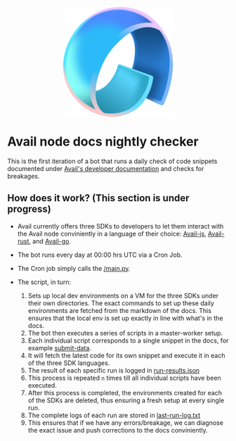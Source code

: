 <p align="center">
<img align="center" src="avail-logo.png" width="250">
</p>

# Avail node docs nightly checker

This is the first iteration of a bot that runs a daily check of code snippets documented under [Avail's developer documentation](https://docs.availproject.org/) and checks for breakages.



## How does it work? (This section is under progress)

- Avail currently offers three SDKs to developers to let them interact with the Avail node conviniently in a language of their choice: [Avail-js](https://github.com/availproject/avail-js), [Avail-rust](https://github.com/availproject/avail-rust), and [Avail-go](https://github.com/availproject/avail-go-sdk/).

- The bot runs every day at 00:00 hrs UTC via a Cron Job.

- The Cron job simply calls the [/main.py](https://github.com/availproject/avail-sdk-nightly-checker/blob/main/main.py).

- The script, in turn:
  1. Sets up local dev environments on a VM for the three SDKs under their own directories. The exact commands to set up these daily environments are fetched from the markdown of the docs. This ensures that the local env is set up exactly in line with what's in the docs.
  2. The bot then executes a series of scripts in a master-worker setup.
  3. Each individual script corresponds to a single snippet in the docs, for example [submit-data](https://docs.availproject.org/api-reference/avail-node-api/da-submit-data).
  4. It will fetch the latest code for its own snippet and execute it in each of the three SDK languages.
  5. The result of each specific run is logged in [run-results.json](https://github.com/availproject/avail-sdk-nightly-checker/blob/main/run-results.json)
  6. This process is repeated `n` times till all individual scripts have been executed.
  7. After this process is completed, the environments created for each of the SDKs are deleted, thus ensuring a fresh setup at every single run.
  8. The complete logs of each run are stored in [last-run-log.txt](https://github.com/availproject/avail-sdk-nightly-checker/blob/main/last-run-log.txt)
  9. This ensures that if we have any errors/breakage, we can diagnose the exact issue and push corrections to the docs conviniently.
